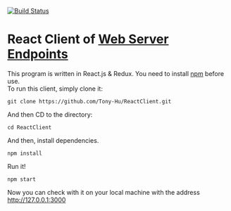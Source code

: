 [![Build Status](https://travis-ci.org/Tony-Hu/ReactClient.svg?branch=master)](https://travis-ci.org/Tony-Hu/ReactClient)
# React Client of [Web Server Endpoints](https://github.com/Tony-Hu/WebServerEndpoints)
This program is written in React.js & Redux. You need to install [npm](https://www.npmjs.com/) before use.<br>
To run this client, simply clone it:<br>
```
git clone https://github.com/Tony-Hu/ReactClient.git
```
And then CD to the directory:<br>
```
cd ReactClient
```
And then, install dependencies.
```
npm install
```
Run it!
```
npm start
```
Now you can check with it on your local machine with the address http://127.0.0.1:3000
